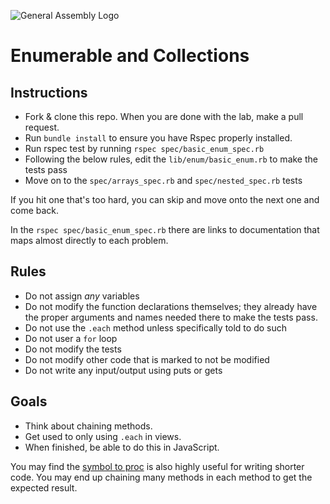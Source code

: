 ![General Assembly Logo](http://i.imgur.com/ke8USTq.png)

# Enumerable and Collections

## Instructions

- Fork & clone this repo. When you are done with the lab, make a pull request.
- Run `bundle install` to ensure you have Rspec properly installed.
- Run rspec test by running `rspec spec/basic_enum_spec.rb`
- Following the below rules, edit the `lib/enum/basic_enum.rb` to make the tests pass
- Move on to the `spec/arrays_spec.rb` and `spec/nested_spec.rb` tests

If you hit one that's too hard, you can skip and move onto the next one and come back.

In the `rspec spec/basic_enum_spec.rb` there are links to documentation that maps almost directly to each problem.

## Rules

- Do not assign *any* variables
- Do not modify the function declarations themselves; they already have the proper arguments and names needed there to make the tests pass.
- Do not use the `.each` method unless specifically told to do such
- Do not user a `for` loop
- Do not modify the tests
- Do not modify other code that is marked to not be modified
- Do not write any input/output using puts or gets

## Goals

- Think about chaining methods.
- Get used to only using `.each` in views.
- When finished, be able to do this in JavaScript.

You may find the [symbol to proc](http://stackoverflow.com/questions/1217088/what-does-mapname-mean-in-ruby) is also highly useful for writing shorter code. You may end up chaining many methods in each method to get the expected result.

